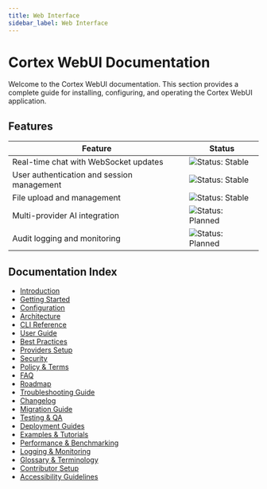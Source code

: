```yaml
---
title: Web Interface
sidebar_label: Web Interface
---
```


# Cortex WebUI Documentation

Welcome to the Cortex WebUI documentation. This section provides a complete guide for installing, configuring, and operating the Cortex WebUI application.

## Features

| Feature | Status |
| --- | --- |
| Real-time chat with WebSocket updates | ![Status: Stable](https://img.shields.io/badge/status-stable-brightgreen) |
| User authentication and session management | ![Status: Stable](https://img.shields.io/badge/status-stable-brightgreen) |
| File upload and management | ![Status: Stable](https://img.shields.io/badge/status-stable-brightgreen) |
| Multi-provider AI integration | ![Status: Planned](https://img.shields.io/badge/status-planned-lightgrey) |
| Audit logging and monitoring | ![Status: Planned](https://img.shields.io/badge/status-planned-lightgrey) |

## Documentation Index

- [Introduction](./introduction.md)
- [Getting Started](./getting-started.md)
- [Configuration](./configuration.md)
- [Architecture](./architecture.md)
- [CLI Reference](./cli-reference.md)
- [User Guide](./user-guide.md)
- [Best Practices](./best-practices.md)
- [Providers Setup](./providers-setup.md)
- [Security](./security.md)
- [Policy & Terms](./policy-terms.md)
- [FAQ](./faq.md)
- [Roadmap](./roadmap.md)
- [Troubleshooting Guide](./troubleshooting-guide.md)
- [Changelog](./changelog.md)
- [Migration Guide](./migration-guide.md)
- [Testing & QA](./testing-qa.md)
- [Deployment Guides](./deployment.md)
- [Examples & Tutorials](./examples.md)
- [Performance & Benchmarking](./performance.md)
- [Logging & Monitoring](./logging-monitoring.md)
- [Glossary & Terminology](./glossary.md)
- [Contributor Setup](./contributor-setup.md)
- [Accessibility Guidelines](./accessibility.md)

